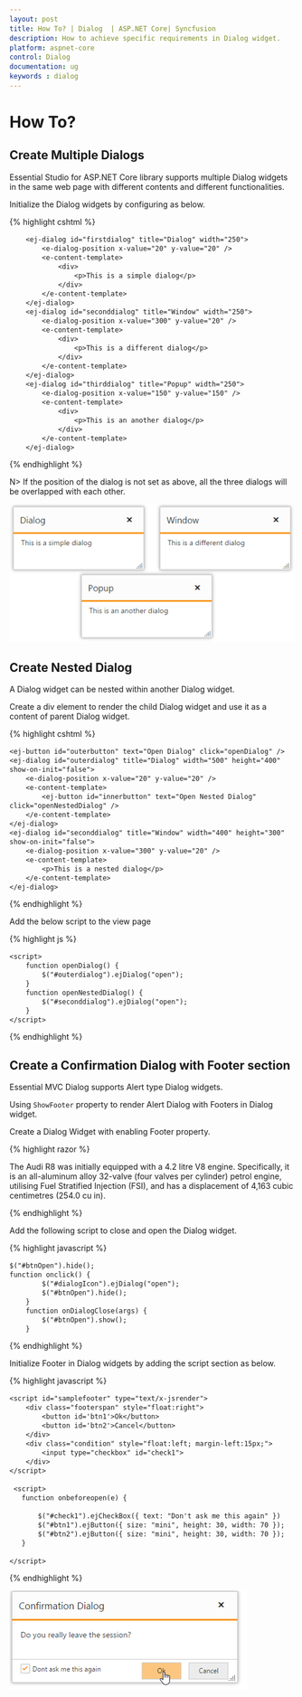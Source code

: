```yaml
---
layout: post
title: How To? | Dialog  | ASP.NET Core| Syncfusion
description: How to achieve specific requirements in Dialog widget.
platform: aspnet-core
control: Dialog
documentation: ug
keywords : dialog
---
```


# How To?

## Create Multiple Dialogs

Essential Studio for ASP.NET Core library supports multiple Dialog widgets in the same web page with different contents and different functionalities.

Initialize the Dialog widgets by configuring as below.

{% highlight cshtml %}

        <ej-dialog id="firstdialog" title="Dialog" width="250">
            <e-dialog-position x-value="20" y-value="20" />
            <e-content-template>
                <div>
                    <p>This is a simple dialog</p>
                </div>
            </e-content-template>
        </ej-dialog>
        <ej-dialog id="seconddialog" title="Window" width="250">
            <e-dialog-position x-value="300" y-value="20" />
            <e-content-template>
                <div>
                    <p>This is a different dialog</p>
                </div>
            </e-content-template>
        </ej-dialog>
        <ej-dialog id="thirddialog" title="Popup" width="250">
            <e-dialog-position x-value="150" y-value="150" />
            <e-content-template>
                <div>
                    <p>This is an another dialog</p>
                </div>
            </e-content-template>
        </ej-dialog>

{% endhighlight %}


N> If the position of the dialog is not set as above, all the three dialogs will be overlapped with each other.

![](how-to_images/create-multiple-dialogs_img1.png)


## Create Nested Dialog

A Dialog widget can be nested within another Dialog widget.

Create a div element to render the child Dialog widget and use it as a content of parent Dialog widget.

{% highlight cshtml %}

    <ej-button id="outerbutton" text="Open Dialog" click="openDialog" />
    <ej-dialog id="outerdialog" title="Dialog" width="500" height="400" show-on-init="false">
        <e-dialog-position x-value="20" y-value="20" />
        <e-content-template>
            <ej-button id="innerbutton" text="Open Nested Dialog" click="openNestedDialog" />
        </e-content-template>
    </ej-dialog>
    <ej-dialog id="seconddialog" title="Window" width="400" height="300" show-on-init="false">
        <e-dialog-position x-value="300" y-value="20" />
        <e-content-template>
            <p>This is a nested dialog</p>
        </e-content-template>
    </ej-dialog>

{% endhighlight %}


Add the below script to the view page

{% highlight js %}


    <script>
        function openDialog() {
            $("#outerdialog").ejDialog("open");
        }
        function openNestedDialog() {
            $("#seconddialog").ejDialog("open");
        }
    </script>



{% endhighlight %}

## Create a Confirmation Dialog with Footer section

Essential MVC Dialog supports Alert type Dialog widgets.

Using `ShowFooter` property to render Alert Dialog with Footers in Dialog widget.

Create a Dialog Widget with enabling Footer property.

{% highlight razor %}
    <ej-button id="btnOpen" text="Click to open dialog" click="onclick" />
    <ej-dialog id="dialogIcon" title="Audi Q8" width="325" enable-resize="false" is-responsive="true"  show-footer="true" footer-template-id="samplefooter" before-open="onbeforeopen" close="onDialogClose" >
            <e-content-template>
                <div>
                    The Audi R8 was initially equipped with a 4.2 litre V8 engine. Specifically, it is an all-aluminum alloy 32-valve (four valves per cylinder) petrol engine, utilising Fuel Stratified Injection (FSI), and has a displacement of 4,163 cubic centimetres (254.0 cu in).
                </div>
            </e-content-template>
        </ej-dialog>
	
{% endhighlight %}

Add the following script to close and open the Dialog widget.

{% highlight javascript %}

    $("#btnOpen").hide();
    function onclick() {
            $("#dialogIcon").ejDialog("open");
            $("#btnOpen").hide();
        }
        function onDialogClose(args) {
            $("#btnOpen").show();
        }


{% endhighlight %}

Initialize Footer in Dialog widgets by adding the script section as below.

{% highlight javascript %}

    <script id="samplefooter" type="text/x-jsrender">
        <div class="footerspan" style="float:right">
            <button id='btn1'>Ok</button>
            <button id='btn2'>Cancel</button>
        </div>
        <div class="condition" style="float:left; margin-left:15px;">
            <input type="checkbox" id="check1">
        </div>
    </script>

     <script>
       function onbeforeopen(e) {

           $("#check1").ejCheckBox({ text: "Don't ask me this again" })
           $("#btn1").ejButton({ size: "mini", height: 30, width: 70 });
           $("#btn2").ejButton({ size: "mini", height: 30, width: 70 });
       }
       
    </script>
 
{% endhighlight %}

![Create Alert Dialog](how-to_images/dialog-footer1.png)

